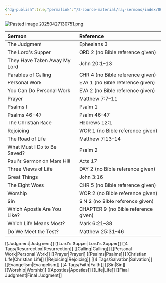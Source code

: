 ```yaml
---
{"dg-publish":true,"permalink":"/2-source-material/ray-sermons/index/002-chrono-index/"}
---
```



![Pasted image 20250427130751.png](/img/user/2%20Source%20Material/Attachments/Pasted%20image%2020250427130751.png)

| Sermon                       | Reference                            |
|:---------------------------- |:------------------------------------ |
| The Judgment                 | Ephesians 3                          |
| The Lord's Supper            | ORD 2 (no Bible reference given)     |
| They Have Taken Away My Lord | John 20:1–13                         |
| Parables of Calling          | CHR 4 (no Bible reference given)     |
| Personal Work                | EVA 1 (no Bible reference given)     |
| You Can Do Personal Work     | EVA 2 (no Bible reference given)     |
| Prayer                       | Matthew 7:7–11                       |
| Psalms I                     | Psalm 1                              |
| Psalms 46-47                 | Psalm 46–47                          |
| The Christian Race           | Hebrews 12:1                         |
| Rejoicing                    | WOR 1 (no Bible reference given)     |
| The Road of Life             | Matthew 7:13–14                      |
| What Must I Do to Be Saved?  | Psalm 2                              |
| Paul's Sermon on Mars Hill   | Acts 17                              |
| Three Views of Life          | DAY 2 (no Bible reference given)     |
| Great Things                 | John 3:16                            |
| The Eight Woes               | CHR 5 (no Bible reference given)     |
| Worship                      | WOR 2 (no Bible reference given)     |
| Sin                          | SIN 2 (no Bible reference given)     |
| Which Apostle Are You Like?  | CHAPTER 9 (no Bible reference given) |
| Which Life Means Most?       | Mark 6:21–38                         |
| Do We Meet the Test?         | Matthew 25:31–46                     |

[[Judgment\|Judgment]] [[Lord's Supper\|Lord's Supper]] [[4 Tags/Resurrection\|Resurrection]] [[Calling\|Calling]] [[Personal Work\|Personal Work]] [[Prayer\|Prayer]] [[Psalms\|Psalms]] [[Christian Life\|Christian Life]] [[Rejoicing\|Rejoicing]] [[4 Tags/Salvation\|Salvation]] [[Evangelism\|Evangelism]] [[4 Tags/Faith\|Faith]] [[Sin\|Sin]] [[Worship\|Worship]] [[Apostles\|Apostles]] [[Life\|Life]] [[Final Judgment\|Final Judgment]]